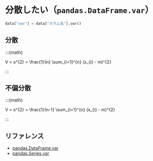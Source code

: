 # 分散したい（``pandas.DataFrame.var``）

```python
data["var"] = data["カラム名"].var()
```

## 分散

:::{math}

V = s^{2} = \frac{1}{n} \sum_{i=1}^{n} (x_{i} - m)^{2}

:::

## 不偏分散

:::{math}

V = s^{2} = \frac{1}{n-1} \sum_{i=1}^{n} (x_{i} - m)^{2}

:::

## リファレンス

- [pandas.DataFrame.var](https://pandas.pydata.org/pandas-docs/stable/reference/api/pandas.DataFrame.var.html)
- [pandas.Series.var](https://pandas.pydata.org/pandas-docs/stable/reference/api/pandas.Series.var.html)
